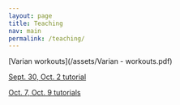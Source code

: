 ```yaml
---
layout: page
title: Teaching
nav: main
permalink: /teaching/
---
```


[Varian workouts](/assets/Varian - workouts.pdf)

[Sept. 30, Oct. 2 tutorial](/assets/Week-3_workouts.pdf)

[Oct. 7, Oct. 9 tutorials](/assets/Week-4_workouts.pdf)
